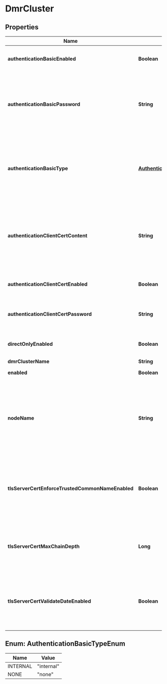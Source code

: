 
# DmrCluster

## Properties
Name | Type | Description | Notes
------------ | ------------- | ------------- | -------------
**authenticationBasicEnabled** | **Boolean** | Enable or disable basic authentication for Cluster Links. The default value is &#x60;true&#x60;. |  [optional]
**authenticationBasicPassword** | **String** | The password used to authenticate incoming Cluster Links when using basic internal authentication. The same password is also used by outgoing Cluster Links if a per-Link password is not configured. The default is to have no &#x60;authenticationBasicPassword&#x60;. |  [optional]
**authenticationBasicType** | [**AuthenticationBasicTypeEnum**](#AuthenticationBasicTypeEnum) | The type of basic authentication to use for Cluster Links. The default value is &#x60;\&quot;internal\&quot;&#x60;. The allowed values and their meaning are:  &lt;pre&gt; \&quot;internal\&quot; - Use locally configured password. \&quot;none\&quot; - No authentication. &lt;/pre&gt;  |  [optional]
**authenticationClientCertContent** | **String** | The PEM formatted content for the client certificate used to login to the remote node. It must consist of a private key and between one and three certificates comprising the certificate trust chain. Changing this attribute requires an HTTPS connection. The default value is &#x60;\&quot;\&quot;&#x60;. |  [optional]
**authenticationClientCertEnabled** | **Boolean** | Enable or disable client certificate authentication for Cluster Links. The default value is &#x60;true&#x60;. |  [optional]
**authenticationClientCertPassword** | **String** | The password for the client certificate. Changing this attribute requires an HTTPS connection. The default value is &#x60;\&quot;\&quot;&#x60;. |  [optional]
**directOnlyEnabled** | **Boolean** | Enable or disable direct messaging only. Guaranteed messages will not be transmitted through the cluster. |  [optional]
**dmrClusterName** | **String** | The name of the Cluster. |  [optional]
**enabled** | **Boolean** | Enable or disable the Cluster. The default value is &#x60;false&#x60;. |  [optional]
**nodeName** | **String** | The name of this node in the Cluster. This is the name that this broker (or redundant group of brokers) is know by to other nodes in the Cluster. The name is chosen automatically to be either this broker&#39;s Router Name or Mate Router Name, depending on which Active Standby Role (primary or backup) this broker plays in its redundancy group. |  [optional]
**tlsServerCertEnforceTrustedCommonNameEnabled** | **Boolean** | Enable or disable the enforcing of the common name provided by the remote broker against the list of trusted common names configured for the Link. If enabled, the certificate&#39;s common name must match one of the trusted common names for the Link to be accepted. The default value is &#x60;true&#x60;. |  [optional]
**tlsServerCertMaxChainDepth** | **Long** | The maximum allowed depth of a certificate chain. The depth of a chain is defined as the number of signing CA certificates that are present in the chain back to a trusted self-signed root CA certificate. The default value is &#x60;3&#x60;. |  [optional]
**tlsServerCertValidateDateEnabled** | **Boolean** | Enable or disable the validation of the \&quot;Not Before\&quot; and \&quot;Not After\&quot; validity dates in the certificate. When disabled, the certificate is accepted even if the certificate is not valid based on these dates. The default value is &#x60;true&#x60;. |  [optional]


<a name="AuthenticationBasicTypeEnum"></a>
## Enum: AuthenticationBasicTypeEnum
Name | Value
---- | -----
INTERNAL | &quot;internal&quot;
NONE | &quot;none&quot;



